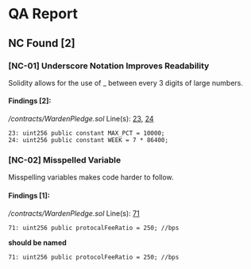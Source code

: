 # QA Report
## NC Found [2]

### [NC-01] Underscore Notation Improves Readability

Solidity allows for the use of _ between every 3 digits of large numbers.

#### Findings [2]:

*/contracts/WardenPledge.sol*
Line(s): [23](https://github.com/code-423n4/2022-10-paladin/blob/main/contracts/WardenPledge.sol#L23), [24](https://github.com/code-423n4/2022-10-paladin/blob/main/contracts/WardenPledge.sol#L24)
```solidity
23:	uint256 public constant MAX_PCT = 10000;
24:	uint256 public constant WEEK = 7 * 86400;
```

### [NC-02] Misspelled Variable 

Misspelling variables makes code harder to follow.

#### Findings [1]:

*/contracts/WardenPledge.sol*
Line(s): [71](https://github.com/code-423n4/2022-10-paladin/blob/main/contracts/WardenPledge.sol#L71)

```solidity
71:	uint256 public protocalFeeRatio = 250; //bps
```

**should be named**

```solidity
71:	uint256 public protocolFeeRatio = 250; //bps
```